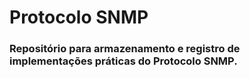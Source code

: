 # Protocolo SNMP

### Repositório para armazenamento e registro de implementações práticas do Protocolo SNMP.
